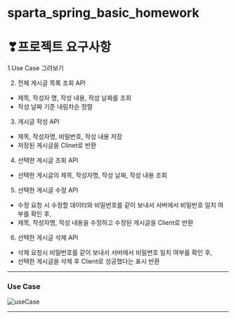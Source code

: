 # sparta_spring_basic_homework


# ❣프로젝트 요구사항

1.Use Case 그려보기

2. 전체 게시글 목록 조회 API
  - 제목, 작성자 명, 작성 내용, 작성 날짜를 조회
  - 작성 날짜 기준 내림차순 정렬
3. 게시글 작성 API
  - 제목, 작성자명, 비밀번호, 작성 내용 저장
  - 저장된 게시글을 Clinet로 반환
4. 선택한 게시글 조회 API
  - 선택한 게시글의 제목, 작성자명, 작성 날짜, 작성 내용 조회
5. 선택한 게시글 수정 API
  - 수정 요청 시 수정할 데이터와 비밀번호를 같이 보내서 서버에서 비밀번호 일치 여부를 확인 후,
  - 제목, 작성자명, 작성 내용을 수정하고 수정된 게시글을 Client로 반환
6. 선택한 게시글 삭제 API
  - 삭제 요청시 비밀번호를 같이 보내서 서버에서 비밀번호 일치 여부를 확인 후,
  - 선택한 게시글을 삭제 후 Client로 성공했다는 표시 반환
---------------------------

### Use Case

![useCase](https://user-images.githubusercontent.com/117059820/206605068-ae096c55-5594-4da2-ab7c-78f082f5aa69.jpg)

----------------------------

